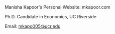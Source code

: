 Manisha Kapoor's Personal Website: mkapoor.com

Ph.D. Candidate in Economics, UC Riverside

Email: mkapo005@ucr.edu
